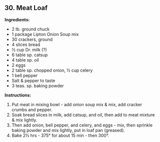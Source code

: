 ## 30. Meat Loaf

**Ingredients:**
- 2 lb. ground chuck
- 1 package Lipton Onion Soup mix
- 30 crackers, ground
- 4 slices bread
- ½ cup Dr. milk (?)
- 6 table sp. catsup
- 4 table sp. oil
- 2 eggs
- 2 table sp. chopped onion, ½ cup celery
- 1 bell pepper
- Salt & pepper to taste
- 3 teas. sp. baking powder

**Instructions:**
1. Put meat in mixing bowl - add onion soup mix & mix, add cracker crumbs and pepper.
2. Soak bread slices in milk, add catsup, and oil, then add to meat mixture & mix lightly.
3. Then add onion, bell pepper, and celery, and eggs - mix, then sprinkle baking powder and mix lightly, put in loaf pan (greased).
4. Bake 2½ hrs - 375° for about 15 min - then 300°.